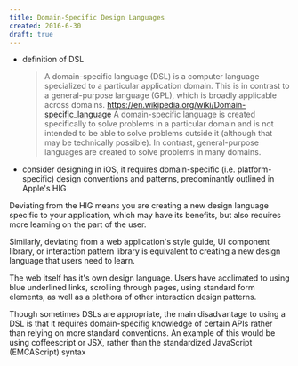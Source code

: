 ```yaml
---
title: Domain-Specific Design Languages
created: 2016-6-30
draft: true
---
```


- definition of DSL
  > A domain-specific language (DSL) is a computer language specialized to a particular application domain. This is in contrast to a general-purpose language (GPL), which is broadly applicable across domains.
  https://en.wikipedia.org/wiki/Domain-specific_language
  > A domain-specific language is created specifically to solve problems in a particular domain and is not intended to be able to solve problems outside it (although that may be technically possible). In contrast, general-purpose languages are created to solve problems in many domains.

- consider designing in iOS, it requires domain-specific (i.e. platform-specific) design conventions and patterns, predominantly outlined in Apple's HIG

Deviating from the HIG means you are creating a new design language specific to your application,
which may have its benefits, but also requires more learning on the part of the user.

Similarly, deviating from a web application's style guide, UI component library, or interaction pattern library
is equivalent to creating a new design language that users need to learn.

The web itself has it's own design language.
Users have acclimated to using blue underlined links, scrolling through pages, using standard form elements,
as well as a plethora of other interaction design patterns.

Though sometimes DSLs are appropriate,
the main disadvantage to using a DSL is that it requires domain-specifig knowledge of certain APIs rather than relying on more standard conventions. An example of this would be using coffeescript or JSX, rather than the standardized JavaScript (EMCAScript) syntax
